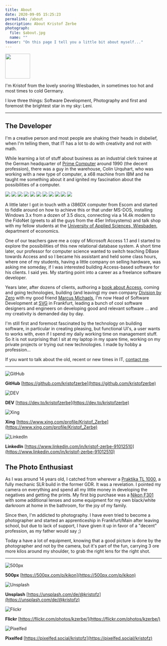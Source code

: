 ```yaml
---
title: About
date: 2020-09-05 15:25:23
permalink: /about
description: About Kristof Zerbe
photograph: 
  file: $about.jpg
  name: ""
teaser: "On this page I tell you a little bit about myself..."
---
```


<a id="contact-Link" href="javascript:dialog.contact();" class="float-element">
<img src="/images/contact-me.png" style="width:5rem;" />
</a>

I'm Kristof from the lovely snoring Wiesbaden, in sometimes too hot and most times to cold Germany.

I love three things: Software Development, Photography and first and foremost the brightest star in my sky: Leni.

--- 

<section class="about">

## The Developer

I'm a creative person and most people are shaking their heads in disbelief, when I'm telling them, that IT has a lot to do with creativity and not with math.

While learning a lot of stuff about business as an industrial clerk trainee at the German headquarter of [Prime Computer](https://de.wikipedia.org/wiki/Prime_Computer) around 1990 (the decent profession), there was a guy in the warehouse, Colin Urquhart, who was working with a new type of computer, a x68 machine from IBM and he taught me something about it and ignited my fascination about the possibilities of a computer.

<div class="career">
  <img src="logo-prime.png" />
  <img src="logo-seperator.png" />
  <img src="logo-fh-wiesbaden.png" />
  <img src="logo-seperator.png" />
  <img src="logo-division-by-zero.png" />
  <img src="logo-seperator.png" />
  <img src="logo-goetzfried.png" />
  <img src="logo-seperator.png" />
  <img src="logo-allgeier-experts.png" />
  <img src="logo-seperator.png" />
  <img src="logo-svg.png" />
</div>

A little later I got in touch with a i386DX computer from Escom and started to fiddle around on how to achieve this or that under MS-DOS, installing Windows 3.x from a dozen of 3.5 discs, connecting via a 14.4k modem to the FidoNet (greets to all the guys from the 45er Infosystems) and talk shop with my fellow students at the [University of Applied Sciences, Wiesbaden](https://de.wikipedia.org/wiki/Hochschule_RheinMain), department of economics.

One of our teachers gave me a copy of Microsoft Access 1.1 and I started to explore the possibilities of this new relational database system. A short time later, our professor for computer science wanted to switch teaching DBase towards Access and so I became his assistant and held some class hours, where one of my students, having a little company on selling hardware, was asking me someday, if I was interested building Access-based software for his clients. I said yes. My starting point into a career as a freelance software developer.

Years later, after dozens of clients, authoring a [book about Access](https://www.amazon.de/Das-Access-VBA-Codebook-Carsten-Grie%C3%9Fhammer/dp/3827319536), coming and going technologies, building (and leaving) my own company [Division by Zero](https://www.division-by-zero.de/) with my good friend [Marcus Michaels](https://de.linkedin.com/in/marcus-michaels-2896258a), I'm now Head of Software Development at [SVG](https://svg.de) in Frankfurt, leading a bunch of cool software designers and engineers on developing good and relevant software ... and my creativity is demanded day by day.

I'm still first and foremost fascinated by the technology on building software, in particular in creating pleasing, but functional UI's, a user wants to works with, even if I spend my daily working time on management stuff. So it is not surprising that I sit at my laptop in my spare time, working on my private projects or trying out new technologies. I made by hobby a profession...

If you want to talk about the old, recent or new times in IT,  [contact me](javascript:dialog.contact();).

---

<img class="link invert" src="/images/github.svg" alt="GitHub" />

**GitHub**
[https://github.com/kristofzerbe](https://github.com/kristofzerbe)

<img class="link invert" src="/images/devto.svg" alt="DEV" />

**DEV**
[https://dev.to/kristofzerbe](https://dev.to/kristofzerbe)

<img class="link" src="/images/xing.svg" alt="Xing" />

**Xing**
[https://www.xing.com/profile/Kristof_Zerbe](https://www.xing.com/profile/Kristof_Zerbe)

<img class="link" src="/images/linkedin.svg" alt="LinkedIn" />

**LinkedIn**
[https://www.linkedin.com/in/kristof-zerbe-91012510](https://www.linkedin.com/in/kristof-zerbe-91012510)

</section>

<section class="about">

## The Photo Enthusiast

As I was around 14 years old, I catched from wherever a [Praktika TL 1000](https://de.wikipedia.org/wiki/Praktica_Super_TL_500_und_Super_TL_1000), a fully mechanic SLR build in the former GDR. It was a revelation. I pointed my camera on everything and spend all my little money in developing the negatives and getting the prints. My first big purchase was a [Nikon F301](https://de.wikipedia.org/wiki/Nikon_F-301) with some additional lenses and some equipment for my own black/white darkroom at home in the  bathroom, for the joy of my family.

Since then, I'm addicted to photography. I have even tried to become a photographer and started an apprenticeship in Frankfurt/Main after leaving school, but due to lack of support, I have given it up in favor of a "decent" profession, as my father would say ;)

Today a have a lot of equipment, knowing that a good picture is done by the photographer and not by the camera, but it's part of the fun, carrying 3 ore more kilos around my shoulder, to grab the right lens for the right shot.

---

<img class="link invert" src="/images/500px.svg" alt="500px" />

**500px**
[https://500px.com/p/kikon](https://500px.com/p/kikon)

<img class="link invert" src="/images/unsplash.svg" alt="Unsplash" />

**Unsplash**
[https://unsplash.com/de/@kristofz](https://unsplash.com/de/@kristofz)

<img class="link" src="/images/flickr.svg" alt="Flickr" />

**Flickr**
[https://flickr.com/photos/kzerbe/](https://flickr.com/photos/kzerbe/)

<img class="link" src="/images/pixelfed.svg" alt="Pixelfed" />

**Pixelfed**
[https://pixelfed.social/kristofz](https://pixelfed.social/kristofz)

</section>
